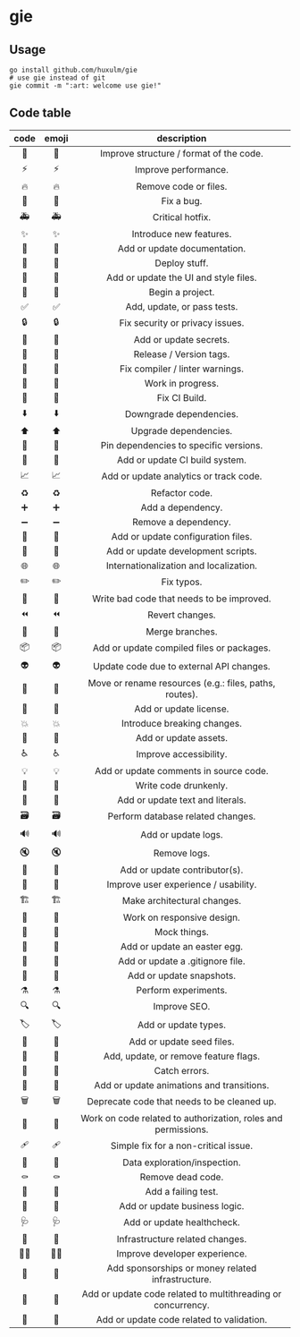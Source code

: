 # gie

## Usage
```
go install github.com/huxulm/gie
# use gie instead of git
gie commit -m ":art: welcome use gie!"
```

## Code table
|code|emoji|description|
|:---:|:---:|:---:|
|:art:|🎨|Improve structure / format of the code.|
|:zap:|⚡️|Improve performance.|
|:fire:|🔥|Remove code or files.|
|:bug:|🐛|Fix a bug.|
|:ambulance:|🚑️|Critical hotfix.|
|:sparkles:|✨|Introduce new features.|
|:memo:|📝|Add or update documentation.|
|:rocket:|🚀|Deploy stuff.|
|:lipstick:|💄|Add or update the UI and style files.|
|:tada:|🎉|Begin a project.|
|:white_check_mark:|✅|Add, update, or pass tests.|
|:lock:|🔒️|Fix security or privacy issues.|
|:closed_lock_with_key:|🔐|Add or update secrets.|
|:bookmark:|🔖|Release / Version tags.|
|:rotating_light:|🚨|Fix compiler / linter warnings.|
|:construction:|🚧|Work in progress.|
|:green_heart:|💚|Fix CI Build.|
|:arrow_down:|⬇️|Downgrade dependencies.|
|:arrow_up:|⬆️|Upgrade dependencies.|
|:pushpin:|📌|Pin dependencies to specific versions.|
|:construction_worker:|👷|Add or update CI build system.|
|:chart_with_upwards_trend:|📈|Add or update analytics or track code.|
|:recycle:|♻️|Refactor code.|
|:heavy_plus_sign:|➕|Add a dependency.|
|:heavy_minus_sign:|➖|Remove a dependency.|
|:wrench:|🔧|Add or update configuration files.|
|:hammer:|🔨|Add or update development scripts.|
|:globe_with_meridians:|🌐|Internationalization and localization.|
|:pencil2:|✏️|Fix typos.|
|:poop:|💩|Write bad code that needs to be improved.|
|:rewind:|⏪️|Revert changes.|
|:twisted_rightwards_arrows:|🔀|Merge branches.|
|:package:|📦️|Add or update compiled files or packages.|
|:alien:|👽️|Update code due to external API changes.|
|:truck:|🚚|Move or rename resources (e.g.: files, paths, routes).|
|:page_facing_up:|📄|Add or update license.|
|:boom:|💥|Introduce breaking changes.|
|:bento:|🍱|Add or update assets.|
|:wheelchair:|♿️|Improve accessibility.|
|:bulb:|💡|Add or update comments in source code.|
|:beers:|🍻|Write code drunkenly.|
|:speech_balloon:|💬|Add or update text and literals.|
|:card_file_box:|🗃️|Perform database related changes.|
|:loud_sound:|🔊|Add or update logs.|
|:mute:|🔇|Remove logs.|
|:busts_in_silhouette:|👥|Add or update contributor(s).|
|:children_crossing:|🚸|Improve user experience / usability.|
|:building_construction:|🏗️|Make architectural changes.|
|:iphone:|📱|Work on responsive design.|
|:clown_face:|🤡|Mock things.|
|:egg:|🥚|Add or update an easter egg.|
|:see_no_evil:|🙈|Add or update a .gitignore file.|
|:camera_flash:|📸|Add or update snapshots.|
|:alembic:|⚗️|Perform experiments.|
|:mag:|🔍️|Improve SEO.|
|:label:|🏷️|Add or update types.|
|:seedling:|🌱|Add or update seed files.|
|:triangular_flag_on_post:|🚩|Add, update, or remove feature flags.|
|:goal_net:|🥅|Catch errors.|
|:dizzy:|💫|Add or update animations and transitions.|
|:wastebasket:|🗑️|Deprecate code that needs to be cleaned up.|
|:passport_control:|🛂|Work on code related to authorization, roles and permissions.|
|:adhesive_bandage:|🩹|Simple fix for a non-critical issue.|
|:monocle_face:|🧐|Data exploration/inspection.|
|:coffin:|⚰️|Remove dead code.|
|:test_tube:|🧪|Add a failing test.|
|:necktie:|👔|Add or update business logic.|
|:stethoscope:|🩺|Add or update healthcheck.|
|:bricks:|🧱|Infrastructure related changes.|
|:technologist:|🧑‍💻|Improve developer experience.|
|:money_with_wings:|💸|Add sponsorships or money related infrastructure.|
|:thread:|🧵|Add or update code related to multithreading or concurrency.|
|:safety_vest:|🦺|Add or update code related to validation.|